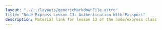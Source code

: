 ```yaml
---
layout: "../../layouts/genericMarkdownFile.astro"
title: "Node Express Lesson 13: Authentication With Passport"
description: Material link for lesson 13 of the node/express class
---
```

